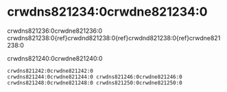 # crwdns821234:0crwdne821234:0

crwdns821236:0crwdne821236:0 crwdns821238:0{ref}crwdnd821238:0{ref}crwdnd821238:0{ref}crwdne821238:0

crwdns821240:0crwdne821240:0

```{figure} ../figures/road-to-reproducibility.jpg
crwdns821242:0crwdne821242:0
crwdns821244:0crwdne821244:0 crwdns821246:0crwdne821246:0 crwdns821248:0crwdne821248:0 crwdns821250:0crwdne821250:0
```
